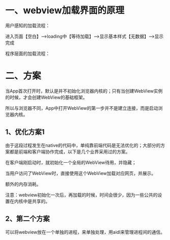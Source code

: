 # 一、webview加载界面的原理

用户感知的加载流程：

进入页面【空白】-->loading中【等待加载】-->显示基本样式【无数据】-->显示完成

程序层面的加载流程：

# 二、方案

当App首次打开时，默认是并不初始化浏览器内核的；只有当创建WebView实例的时候，才会创建WebView的基础框架。

所以与浏览器不同，App中打开WebView的第一步并不是建立连接，而是启动浏览器内核。

## 1、优化方案1
由于这段过程发生在native的代码中，单纯靠前端代码是无法优化的；大部分的方案都是前端和客户端协作完成，以下是几个业界采用过的方案。

在客户端刚启动时，就初始化一个全局的WebView待用，并隐藏；

当用户访问了WebView时，直接使用这个WebView加载对应网页，并展示。

额外的内存消耗。

注意：webview初始化一次后，再加载的时候，时间会很少，因为一些公共的设置在内核中是共享的。

## 2、第二个方案

可以将webview放在一个单独的进程，来单独处理，用aidl来管理进程间的通信。

